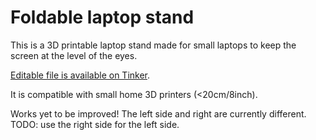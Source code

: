 # Foldable laptop stand

This is a 3D printable laptop stand made for small laptops to keep the screen at the level of the eyes.

[Editable file is available on Tinker](https://www.tinkercad.com/things/dxNNuTGONvw/editv2).

It is compatible with small home 3D printers (<20cm/8inch).

Works yet to be improved!
The left side and right are currently different. TODO: use the right side for the left side.
